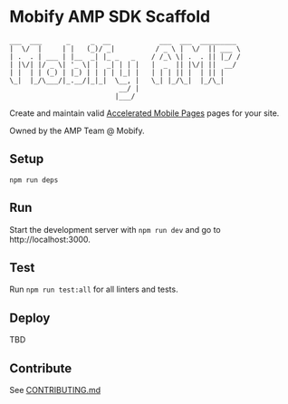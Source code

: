 # Mobify AMP SDK Scaffold
```
___  ___      _     _  __            ___  ___  _________
|  \/  |     | |   (_)/ _|          / _ \ |  \/  || ___ \
| .  . | ___ | |__  _| |_ _   _    / /_\ \| .  . || |_/ /
| |\/| |/ _ \| '_ \| |  _| | | |   |  _  || |\/| ||  __/
| |  | | (_) | |_) | | | | |_| |   | | | || |  | || |    
\_|  |_/\___/|_.__/|_|_|  \__, |   \_| |_/\_|  |_/\_|    
                           __/ |                         
                          |___/                          
```

Create and maintain valid [Accelerated Mobile Pages](ampproject.org) pages for your site.

Owned by the AMP Team @ Mobify. 

## Setup

`npm run deps`

## Run

Start the development server with `npm run dev` and go to http://localhost:3000.

## Test

Run `npm run test:all` for all linters and tests.

## Deploy

TBD

## Contribute

See [CONTRIBUTING.md](CONTRIBUTING.md)
